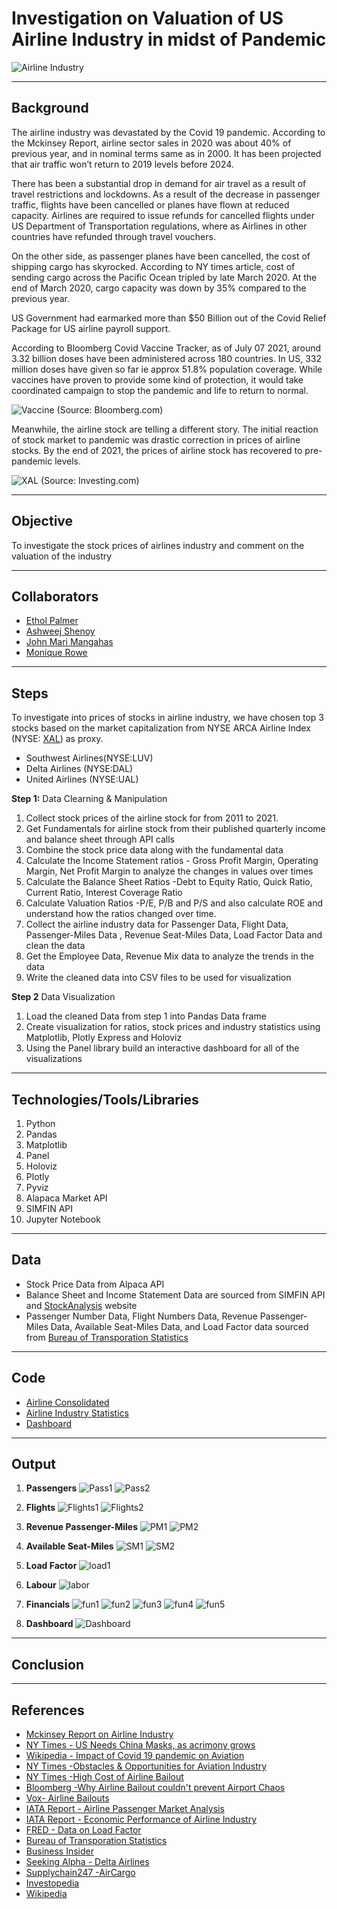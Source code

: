 # **Investigation on Valuation of  US Airline Industry in midst of Pandemic**
![Airline Industry](Images/ready.png)

---
## **Background**
The airline industry was devastated by the Covid 19 pandemic. According to the Mckinsey Report, airline sector sales in 2020 was  about 40% of previous year, and in nominal terms same as in 2000. It has been projected that air traffic won’t return to 2019 levels before 2024.

There has been a substantial drop in demand for air travel as a result of travel restrictions and lockdowns. As a result of the decrease in passenger traffic, flights have been cancelled or planes have flown at reduced capacity. Airlines are required to issue refunds for cancelled flights under US Department of Transportation regulations, where as Airlines in other countries have refunded through travel vouchers.

On the other side, as passenger planes have been cancelled, the cost of shipping cargo has skyrocked. According to NY times article, cost of sending cargo across the Pacific Ocean tripled by late March 2020.  At the end of March 2020, cargo capacity was down by 35% compared to the previous year.

US Government had earmarked more than $50 Billion out of the Covid Relief Package for US airline payroll support. 

According to Bloomberg Covid Vaccine Tracker, as of July 07 2021, around 3.32 billion doses have been administered across 180 countries. In US, 332 million doses have given so far ie approx 51.8% population coverage.  While vaccines have proven to provide some kind of protection, it would take coordinated campaign to stop the pandemic and life to return to normal.

![Vaccine](Images/Vaccine.png)
(Source: Bloomberg.com)





Meanwhile, the airline stock are telling a different story.
The initial reaction of stock market to pandemic was drastic correction in prices of airline stocks.  By the end of 2021, the prices of airline stock has recovered to pre-pandemic levels.

![XAL](Images/XAL.png)
(Source: Investing.com)

---
## **Objective**
To investigate the stock prices of airlines industry and comment on the valuation of the industry

---
## **Collaborators**
* [Ethol Palmer](https://github.com/etholpalmer)
* [Ashweej Shenoy](https://github.com/ashweej18)
* [John Mari Mangahas](https://github.com/adobopeanuts)
* [Monique Rowe](https://github.com/moniquerowe15)


---
## **Steps**
To investigate into prices of stocks in airline industry, we have chosen top 3 stocks based on the market capitalization from NYSE ARCA Airline Index (NYSE: [XAL](https://www.nyse.com/quote/index/XAL)) as proxy. 

* Southwest Airlines(NYSE:LUV)
* Delta Airlines (NYSE:DAL)
* United Airlines (NYSE:UAL)


**Step 1:** Data Clearning & Manipulation

1. Collect stock prices of the airline stock for from 2011 to 2021.
2. Get Fundamentals for airline stock from their published quarterly income and balance sheet through API calls
3. Combine the stock price data along with the fundamental data 
4. Calculate the Income Statement ratios - Gross Profit Margin, Operating Margin, Net Profit Margin to analyze the changes in values over times
5. Calculate the Balance Sheet Ratios -Debt to Equity Ratio, Quick Ratio, Current Ratio, Interest Coverage Ratio 
6. Calculate Valuation Ratios -P/E, P/B and P/S and also calculate ROE and understand how the ratios changed over time.
7. Collect the airline industry data for Passenger Data, Flight Data, Passenger-Miles Data , Revenue Seat-Miles Data, Load Factor Data and clean the data
8. Get the Employee Data, Revenue Mix data to analyze the trends in the data
9. Write the cleaned data into CSV files to be used for visualization

**Step 2** Data Visualization
1. Load the cleaned Data from step 1 into Pandas Data frame
2. Create visualization for ratios, stock prices and industry statistics using Matplotlib, Plotly Express and Holoviz
3. Using the Panel library build an interactive dashboard for all of the visualizations



---
## **Technologies/Tools/Libraries**
1. Python
2. Pandas
3. Matplotlib
4. Panel
5. Holoviz
6. Plotly
7. Pyviz
8. Alapaca Market API
9. SIMFIN API
10. Jupyter Notebook

---
## **Data**
* Stock Price Data from Alpaca API
* Balance Sheet and Income Statement Data are sourced from SIMFIN API and [StockAnalysis](https://stockanalysis.com/) website
* Passenger Number Data, Flight Numbers Data, Revenue Passenger-Miles Data, Available Seat-Miles Data, and Load Factor data sourced from [Bureau of Transporation Statistics](https://www.bts.gov/)

---
## **Code**
* [Airline Consolidated](Airline_Consolidated.ipynb)
* [Airline Industry Statistics](Airline_Industry_Stats.ipynb)
* [Dashboard](presentation_panel.ipynb)


---
## **Output**

1. **Passengers**
![Pass1](Output/passengers_row1.png)
![Pass2](Output/passnegers_row2.png)

2. **Flights**
![Flights1](Output/flights_row1.png)
![Flights2](Output/flights_row2.png)

3. **Revenue Passenger-Miles**
![PM1](Output/passenger_miles_row1.png)
![PM2](Output/passenger_miles_row2.png)

3. **Available Seat-Miles**
![SM1](Output/seat_miles_row1.png)
![SM2](Output/seat_miles_row2.png)

4. **Load Factor**
![load1](Output/loadfactor.png)

5. **Labour**
![labor](Output/airline_emp_row1.png)

6. **Financials**
![fun1](Output/fundamentals_row1.png)
![fun2](Output/fundamentals_row2.png)
![fun3](Output/fundamentals_row3.png)
![fun4](Output/fundamentals_row4.png)
![fun5](Output/fundamentals_row5.png)

7. **Dashboard**
![Dashboard](Output/AirlineDashboard.png)


---
## **Conclusion**


---
## **References**
* [Mckinsey Report on Airline Industry](https://www.mckinsey.com/industries/travel-logistics-and-infrastructure/our-insights/back-to-the-future-airline-sector-poised-for-change-post-covid-19)
* [NY Times -  US Needs China Masks, as acrimony grows](https://www.nytimes.com/2020/03/23/business/coronavirus-china-masks.html)
* [Wikipedia - Impact of Covid 19 pandemic on Aviation ](https://en.wikipedia.org/wiki/Impact_of_the_COVID-19_pandemic_on_aviation#cite_note-The_U.S._needs_China's_masks-11)
* [NY Times -Obstacles & Opportunities for Aviation Industry](https://www.nytimes.com/2020/04/29/business/smallbusiness/aviation-coronovirus-impact.html)
* [NY Times -High Cost of Airline Bailout](https://www.nytimes.com/2021/03/17/business/dealbook/airline-bailouts-pandemic.html)
* [Bloomberg -Why Airline Bailout couldn't prevent Airport Chaos](https://www.bloomberg.com/opinion/articles/2021-06-22/u-s-airline-bailouts-can-t-prevent-airport-chaos)
* [Vox- Airline Bailouts ](https://www.vox.com/the-goods/2020/3/19/21186792/airline-bailouts-coronavirus-50-billion)
* [IATA Report - Airline Passenger Market Analysis](https://www.iata.org/en/iata-repository/publications/economic-reports/air-passenger-monthly-analysis---july-2020/)
* [IATA Report - Economic Performance of Airline Industry](https://www.iata.org/en/iata-repository/publications/economic-reports/airline-industry-economic-performance-june-2020-report/)
* [FRED - Data on Load Factor](https://fred.stlouisfed.org/series/LOADFACTOR)
* [Bureau of Transporation Statistics](https://www.bts.gov/)
* [Business Insider ](https://www.businessinsider.com/american-united-southwest-delta-cargo-sole-growth-area-2020-4)
* [Seeking Alpha - Delta Airlines](https://seekingalpha.com/article/4418622-delta-air-lines-is-pandemic-proven-to-be-global-leader)
* [Supplychain247 -AirCargo](https://www.supplychain247.com/article/no_swift_changes_for_air_cargo/air)
* [Investopedia](https://www.investopedia.com/)
* [Wikipedia](https://en.wikipedia.org/wiki/Main_Page)


